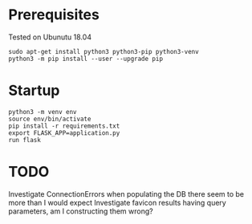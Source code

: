 # Prerequisites
Tested on Ubunutu 18.04

    sudo apt-get install python3 python3-pip python3-venv
    python3 -m pip install --user --upgrade pip
    
# Startup

    python3 -m venv env
    source env/bin/activate
    pip install -r requirements.txt
    export FLASK_APP=application.py
    run flask

# TODO
Investigate ConnectionErrors when populating the DB there seem to be more than I would expect
Investigate favicon results having query parameters, am I constructing them wrong?
